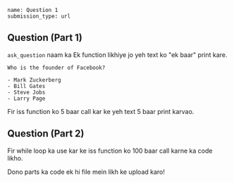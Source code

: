 ```ngMeta
name: Question 1
submission_type: url
```

## Question (Part 1)

`ask_question` naam ka Ek function likhiye jo yeh text ko "ek baar" print kare.

```
Who is the founder of Facebook?

- Mark Zuckerberg
- Bill Gates
- Steve Jobs
- Larry Page
```

Fir iss function ko 5 baar call kar ke yeh text 5 baar print karvao.

## Question (Part 2)

Fir while loop ka use kar ke iss function ko 100 baar call karne ka code likho.


Dono parts ka code ek hi file mein likh ke upload karo!
